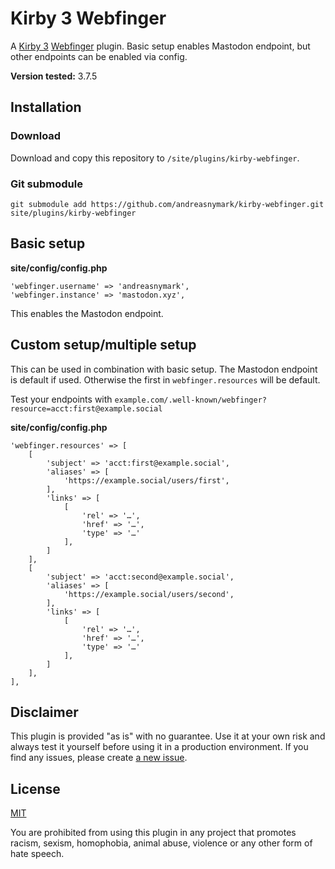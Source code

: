 # Kirby 3  Webfinger

A [Kirby 3](https://getkirby.com) [Webfinger](https://webfinger.net) plugin. Basic setup enables Mastodon endpoint, but other endpoints can be enabled via config.

**Version tested:** 3.7.5

## Installation

### Download

Download and copy this repository to `/site/plugins/kirby-webfinger`.

### Git submodule

	git submodule add https://github.com/andreasnymark/kirby-webfinger.git site/plugins/kirby-webfinger

## Basic setup

**site/config/config.php**

	'webfinger.username' => 'andreasnymark',
	'webfinger.instance' => 'mastodon.xyz',

This enables the Mastodon endpoint.

## Custom setup/multiple setup

This can be used in combination with basic setup. The Mastodon endpoint is default if used. Otherwise the first in `webfinger.resources` will be default.

Test your endpoints with `example.com/.well-known/webfinger?resource=acct:first@example.social`

**site/config/config.php**

	'webfinger.resources' => [
		[
			'subject' => 'acct:first@example.social',
			'aliases' => [
				'https://example.social/users/first',
			],
			'links' => [
				[
					'rel' => '…',
					'href' => '…',
					'type' => '…'
				],
			]
		],
		[
			'subject' => 'acct:second@example.social',
			'aliases' => [
				'https://example.social/users/second',
			],
			'links' => [
				[
					'rel' => '…',
					'href' => '…',
					'type' => '…'
				],
			]
		],
	],

## Disclaimer

This plugin is provided "as is" with no guarantee. Use it at your own risk and always test it yourself before using it in a production environment. If you find any issues, please create [a new issue](issues/new).

## License

[MIT](https://opensource.org/licenses/MIT)

You are prohibited from using this plugin in any project that promotes racism, sexism, homophobia, animal abuse, violence or any other form of hate speech.



